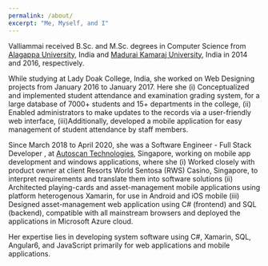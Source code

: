 ```yaml
---
permalink: /about/
excerpt: "Me, Myself, and I"
---
```


Valliammai received B.Sc. and M.Sc. degrees in Computer Science from [Alagappa University](http://www.alagappauniversity.ac.in/), India and [Madurai Kamaraj University](http://www.mkuniversity.org/), India in 2014 and 2016, respectively.

While studying at Lady Doak College, India, she worked on Web Designing projects from January 2016 to January 2017. Here she (i) Conceptualized and implemented student attendance and examination grading system, for a large database of 7000+ students and 15+ departments in the college, (ii)	Enabled administrators to make updates to the records via a user-friendly web interface, (iii)Additionally, developed a mobile application for easy management of student attendance by staff members.

Since March 2018 to April 2020, she was a Software Engineer - Full Stack Developer , at [Autoscan Technologies](http://www.autoscan.sg/), Singapore, working on mobile app development and windows applications, where she (i)	Worked closely with product owner at client Resorts World Sentosa (RWS) Casino, Singapore, to interpret requirements and translate them into software solutions (ii) Architected playing-cards and asset-management mobile applications using platform heterogenous Xamarin, for use in Android and iOS mobile (iii) Designed asset-management web application using C# (frontend) and SQL (backend), compatible with all mainstream browsers and deployed the applications in Microsoft Azure cloud.

Her expertise lies in developing system software using C#, Xamarin, SQL, Angular6, and JavaScript primarily for web applications and mobile applications.